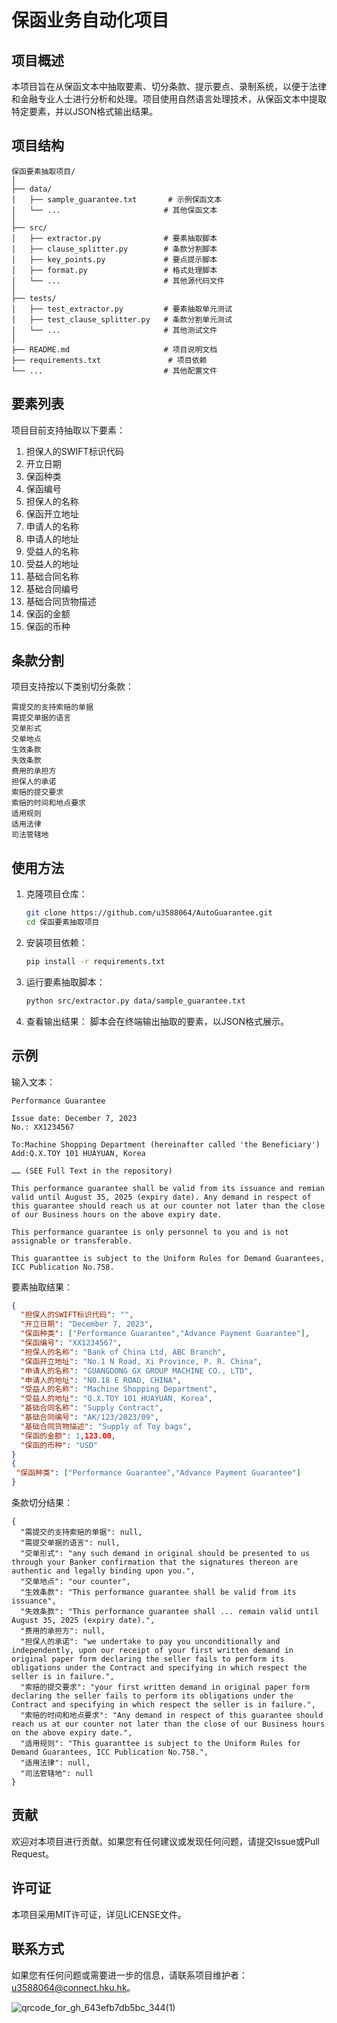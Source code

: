 # 保函业务自动化项目

## 项目概述

本项目旨在从保函文本中抽取要素、切分条款、提示要点、录制系统，以便于法律和金融专业人士进行分析和处理。项目使用自然语言处理技术，从保函文本中提取特定要素，并以JSON格式输出结果。

## 项目结构

```
保函要素抽取项目/
│
├── data/
│   ├── sample_guarantee.txt       # 示例保函文本
│   └── ...                       # 其他保函文本
│
├── src/
│   ├── extractor.py              # 要素抽取脚本
│   ├── clause_splitter.py        # 条款分割脚本
│   ├── key_points.py             # 要点提示脚本
│   ├── format.py                 # 格式处理脚本
│   └── ...                       # 其他源代码文件
│
├── tests/
│   ├── test_extractor.py         # 要素抽取单元测试
│   ├── test_clause_splitter.py   # 条款分割单元测试
│   └── ...                       # 其他测试文件
│
├── README.md                     # 项目说明文档
├── requirements.txt               # 项目依赖
└── ...                           # 其他配置文件
```

## 要素列表

项目目前支持抽取以下要素：

1. 担保人的SWIFT标识代码
2. 开立日期
3. 保函种类
4. 保函编号
5. 担保人的名称
6. 保函开立地址
7. 申请人的名称
8. 申请人的地址
9. 受益人的名称
10. 受益人的地址
11. 基础合同名称
12. 基础合同编号
13. 基础合同货物描述
14. 保函的金额
15. 保函的币种

## 条款分割

项目支持按以下类别切分条款：

    需提交的支持索赔的单据
    需提交单据的语言
    交单形式
    交单地点
    生效条款
    失效条款
    费用的承担方
    担保人的承诺
    索赔的提交要求
    索赔的时间和地点要求
    适用规则
    适用法律
    司法管辖地


## 使用方法

1. 克隆项目仓库：
    ```bash
    git clone https://github.com/u3588064/AutoGuarantee.git
    cd 保函要素抽取项目
    ```

2. 安装项目依赖：
    ```bash
    pip install -r requirements.txt
    ```

3. 运行要素抽取脚本：
    ```bash
    python src/extractor.py data/sample_guarantee.txt
    ```

4. 查看输出结果：
    脚本会在终端输出抽取的要素，以JSON格式展示。

## 示例
输入文本：
```
Performance Guarantee

Issue date: December 7, 2023
No.: XX1234567

To:Machine Shopping Department (hereinafter called 'the Beneficiary')
Add:Q.X.TOY 101 HUAYUAN, Korea

…… (SEE Full Text in the repository)

This performance guarantee shall be valid from its issuance and remian valid until August 35, 2025 (expiry date). Any demand in respect of this guarantee should reach us at our counter not later than the close of our Business hours on the above expiry date.

This performance guarantee is only personnel to you and is not assignable or transferable.

This guaranttee is subject to the Uniform Rules for Demand Guarantees, ICC Publication No.758.

```

要素抽取结果：
```json
{
  "担保人的SWIFT标识代码": "",
  "开立日期": "December 7, 2023",
  "保函种类": ["Performance Guarantee","Advance Payment Guarantee"],
  "保函编号": "XX1234567",
  "担保人的名称": "Bank of China Ltd, ABC Branch",
  "保函开立地址": "No.1 N Road, Xi Province, P. R. China",
  "申请人的名称": "GUANGDONG GX GROUP MACHINE CO., LTD",
  "申请人的地址": "NO.18 E ROAD, CHINA",
  "受益人的名称": "Machine Shopping Department",
  "受益人的地址": "Q.X.TOY 101 HUAYUAN, Korea",
  "基础合同名称": "Supply Contract",
  "基础合同编号": "AK/123/2023/09",
  "基础合同货物描述": "Supply of Toy bags",
  "保函的金额": 1,123.00,
  "保函的币种": "USD"
}
{
 "保函种类": ["Performance Guarantee","Advance Payment Guarantee"]
}
```

条款切分结果：
```
{
  "需提交的支持索赔的单据": null,
  "需提交单据的语言": null,
  "交单形式": "any such demand in original should be presented to us through your Banker confirmation that the signatures thereon are authentic and legally binding upon you.",
  "交单地点": "our counter",
  "生效条款": "This performance guarantee shall be valid from its issuance",
  "失效条款": "This performance guarantee shall ... remain valid until August 35, 2025 (expiry date).",
  "费用的承担方": null,
  "担保人的承诺": "we undertake to pay you unconditionally and independently, upon our receipt of your first written demand in original paper form declaring the seller fails to perform its obligations under the Contract and specifying in which respect the seller is in failure.",
  "索赔的提交要求": "your first written demand in original paper form declaring the seller fails to perform its obligations under the Contract and specifying in which respect the seller is in failure.",
  "索赔的时间和地点要求": "Any demand in respect of this guarantee should reach us at our counter not later than the close of our Business hours on the above expiry date.",
  "适用规则": "This guaranttee is subject to the Uniform Rules for Demand Guarantees, ICC Publication No.758.",
  "适用法律": null,
  "司法管辖地": null
}
```

## 贡献

欢迎对本项目进行贡献。如果您有任何建议或发现任何问题，请提交Issue或Pull Request。

## 许可证

本项目采用MIT许可证，详见LICENSE文件。

## 联系方式

如果您有任何问题或需要进一步的信息，请联系项目维护者：[u3588064@connect.hku.hk](mailto:u3588064@connect.hku.hk)。

![qrcode_for_gh_643efb7db5bc_344(1)](https://github.com/u3588064/LLMemory/assets/53069671/8bb26c0f-4cab-438b-9f8c-16b1c26b3587)
